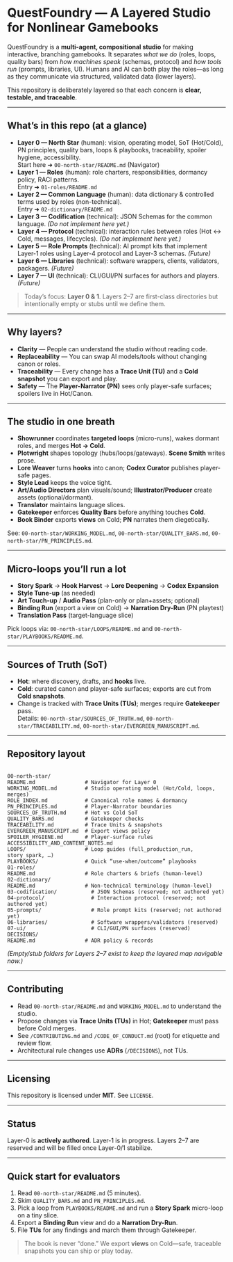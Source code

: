 # QuestFoundry — A Layered Studio for Nonlinear Gamebooks

QuestFoundry is a **multi-agent, compositional studio** for making interactive, branching gamebooks. It separates *what we do* (roles, loops, quality bars) from *how machines speak* (schemas, protocol) and *how tools run* (prompts, libraries, UI). Humans and AI can both play the roles—as long as they communicate via structured, validated data (lower layers).

This repository is deliberately layered so that each concern is **clear, testable, and traceable**.

---

## What’s in this repo (at a glance)

- **Layer 0 — North Star** (human): vision, operating model, SoT (Hot/Cold), PN principles, quality bars, loops & playbooks, traceability, spoiler hygiene, accessibility.  
  Start here ➜ `00-north-star/README.md` (Navigator)
- **Layer 1 — Roles** (human): role charters, responsibilities, dormancy policy, RACI patterns.  
  Entry ➜ `01-roles/README.md`
- **Layer 2 — Common Language** (human): data dictionary & controlled terms used by roles (non-technical).  
  Entry ➜ `02-dictionary/README.md`
- **Layer 3 — Codification** (technical): JSON Schemas for the common language. *(Do not implement here yet.)*
- **Layer 4 — Protocol** (technical): interaction rules between roles (Hot ↔ Cold, messages, lifecycles). *(Do not implement here yet.)*
- **Layer 5 — Role Prompts** (technical): AI prompt kits that implement Layer-1 roles using Layer-4 protocol and Layer-3 schemas. *(Future)*
- **Layer 6 — Libraries** (technical): software wrappers, clients, validators, packagers. *(Future)*
- **Layer 7 — UI** (technical): CLI/GUI/PN surfaces for authors and players. *(Future)*

> Today’s focus: **Layer 0 & 1**. Layers 2–7 are first-class directories but intentionally empty or stubs until we define them.

---

## Why layers?

- **Clarity** — People can understand the studio without reading code.  
- **Replaceability** — You can swap AI models/tools without changing canon or roles.  
- **Traceability** — Every change has a **Trace Unit (TU)** and a **Cold snapshot** you can export and play.  
- **Safety** — The **Player-Narrator (PN)** sees only player-safe surfaces; spoilers live in Hot/Canon.

---

## The studio in one breath

- **Showrunner** coordinates **targeted loops** (micro-runs), wakes dormant roles, and merges **Hot → Cold**.  
- **Plotwright** shapes topology (hubs/loops/gateways). **Scene Smith** writes prose.  
- **Lore Weaver** turns **hooks** into canon; **Codex Curator** publishes player-safe pages.  
- **Style Lead** keeps the voice tight.  
- **Art/Audio Directors** plan visuals/sound; **Illustrator/Producer** create assets (optional/dormant).  
- **Translator** maintains language slices.  
- **Gatekeeper** enforces **Quality Bars** before anything touches **Cold**.  
- **Book Binder** exports **views** on Cold; **PN** narrates them diegetically.

See: `00-north-star/WORKING_MODEL.md`, `00-north-star/QUALITY_BARS.md`, `00-north-star/PN_PRINCIPLES.md`.

---

## Micro-loops you’ll run a lot

- **Story Spark** → **Hook Harvest** → **Lore Deepening** → **Codex Expansion**  
- **Style Tune-up** (as needed)  
- **Art Touch-up** / **Audio Pass** (plan-only or plan+assets; optional)  
- **Binding Run** (export a view on Cold) → **Narration Dry-Run** (PN playtest)  
- **Translation Pass** (target-language slice)

Pick loops via: `00-north-star/LOOPS/README.md` and `00-north-star/PLAYBOOKS/README.md`.

---

## Sources of Truth (SoT)

- **Hot**: where discovery, drafts, and **hooks** live.  
- **Cold**: curated canon and player-safe surfaces; exports are cut from **Cold snapshots**.  
- Change is tracked with **Trace Units (TUs)**; merges require **Gatekeeper** pass.  
Details: `00-north-star/SOURCES_OF_TRUTH.md`, `00-north-star/TRACEABILITY.md`, `00-north-star/EVERGREEN_MANUSCRIPT.md`.

---

## Repository layout

```

00-north-star/
README.md                # Navigator for Layer 0
WORKING_MODEL.md         # Studio operating model (Hot/Cold, loops, merges)
ROLE_INDEX.md            # Canonical role names & dormancy
PN_PRINCIPLES.md         # Player-Narrator boundaries
SOURCES_OF_TRUTH.md      # Hot vs Cold SoT
QUALITY_BARS.md          # Gatekeeper checks
TRACEABILITY.md          # Trace Units & snapshots
EVERGREEN_MANUSCRIPT.md  # Export views policy
SPOILER_HYGIENE.md       # Player-surface rules
ACCESSIBILITY_AND_CONTENT_NOTES.md
LOOPS/                   # Loop guides (full_production_run, story_spark, …)
PLAYBOOKS/               # Quick “use-when/outcome” playbooks
01-roles/
README.md                # Role charters & briefs (human-level)
02-dictionary/
README.md                # Non-technical terminology (human-level)
03-codification/           # JSON Schemas (reserved; not authored yet)
04-protocol/               # Interaction protocol (reserved; not authored yet)
05-prompts/                # Role prompt kits (reserved; not authored yet)
06-libraries/              # Software wrappers/validators (reserved)
07-ui/                     # CLI/GUI/PN surfaces (reserved)
DECISIONS/
README.md                # ADR policy & records

```

*(Empty/stub folders for Layers 2–7 exist to keep the layered map navigable now.)*

---

## Contributing

- Read `00-north-star/README.md` and `WORKING_MODEL.md` to understand the studio.  
- Propose changes via **Trace Units (TUs)** in Hot; **Gatekeeper** must pass before Cold merges.  
- See `/CONTRIBUTING.md` and `/CODE_OF_CONDUCT.md` (root) for etiquette and review flow.  
- Architectural rule changes use **ADRs** (`/DECISIONS`), not TUs.

---

## Licensing

This repository is licensed under **MIT**. See `LICENSE`.

---

## Status

Layer-0 is **actively authored**. Layer-1 is in progress. Layers 2–7 are reserved and will be filled once Layer-0/1 stabilize.

---

## Quick start for evaluators

1. Read `00-north-star/README.md` (5 minutes).  
2. Skim `QUALITY_BARS.md` and `PN_PRINCIPLES.md`.  
3. Pick a loop from `PLAYBOOKS/README.md` and run a **Story Spark** micro-loop on a tiny slice.  
4. Export a **Binding Run** view and do a **Narration Dry-Run**.  
5. File **TUs** for any findings and march them through Gatekeeper.

> The book is never “done.” We export **views** on Cold—safe, traceable snapshots you can ship or play today.

